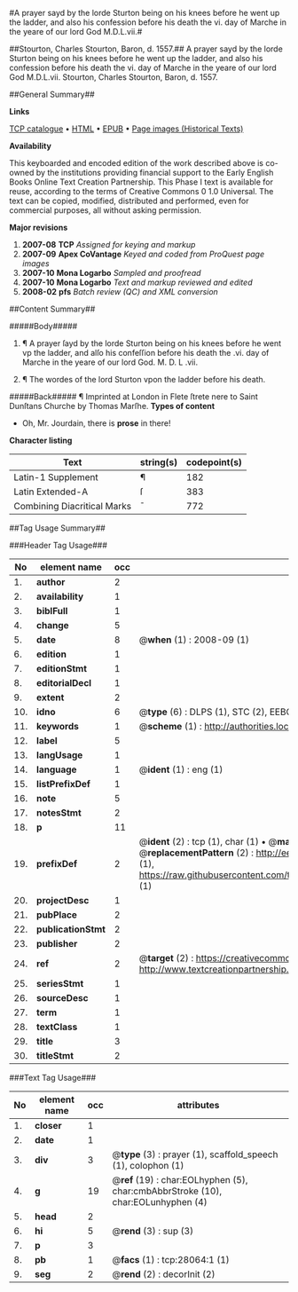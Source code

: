 #A prayer sayd by the lorde Sturton being on his knees before he went up the ladder, and also his confession before his death the vi. day of Marche in the yeare of our lord God M.D.L.vii.#

##Stourton, Charles Stourton, Baron, d. 1557.##
A prayer sayd by the lorde Sturton being on his knees before he went up the ladder, and also his confession before his death the vi. day of Marche in the yeare of our lord God M.D.L.vii.
Stourton, Charles Stourton, Baron, d. 1557.

##General Summary##

**Links**

[TCP catalogue](http://www.ota.ox.ac.uk/tcp/)  • 
[HTML](http://tei.it.ox.ac.uk/tcp/Texts-HTML/free/A13/A13027.html)  • 
[EPUB](http://tei.it.ox.ac.uk/tcp/Texts-EPUB/free/A13/A13027.epub) • 
[Page images (Historical Texts)](https://data.historicaltexts.jisc.ac.uk/view?pubId=eebo-29649505e&pageId=eebo-29649505e-28064-1)

**Availability**

This keyboarded and encoded edition of the
	       work described above is co-owned by the institutions
	       providing financial support to the Early English Books
	       Online Text Creation Partnership. This Phase I text is
	       available for reuse, according to the terms of Creative
	       Commons 0 1.0 Universal. The text can be copied,
	       modified, distributed and performed, even for
	       commercial purposes, all without asking permission.

**Major revisions**

1. __2007-08__ __TCP__ *Assigned for keying and markup*
1. __2007-09__ __Apex CoVantage__ *Keyed and coded from ProQuest page images*
1. __2007-10__ __Mona Logarbo__ *Sampled and proofread*
1. __2007-10__ __Mona Logarbo__ *Text and markup reviewed and edited*
1. __2008-02__ __pfs__ *Batch review (QC) and XML conversion*

##Content Summary##

#####Body#####

1. ¶ A prayer ſayd by the lorde Sturton being on his knees before he went vp the ladder, and alſo his confeſſion before his death the .vi. day of Marche in the yeare of our lord God. M. D. L .vii.

1. ¶ The wordes of the lord Sturton vpon the ladder before his death.

#####Back#####
¶ Imprinted at London in Flete ſtrete nere to Saint Dunſtans Churche by Thomas Marſhe.
**Types of content**

  * Oh, Mr. Jourdain, there is **prose** in there!

**Character listing**


|Text|string(s)|codepoint(s)|
|---|---|---|
|Latin-1 Supplement|¶|182|
|Latin Extended-A|ſ|383|
|Combining             Diacritical Marks|̄|772|

##Tag Usage Summary##

###Header Tag Usage###

|No|element name|occ|attributes|
|---|---|---|---|
|1.|__author__|2||
|2.|__availability__|1||
|3.|__biblFull__|1||
|4.|__change__|5||
|5.|__date__|8| @__when__ (1) : 2008-09 (1)|
|6.|__edition__|1||
|7.|__editionStmt__|1||
|8.|__editorialDecl__|1||
|9.|__extent__|2||
|10.|__idno__|6| @__type__ (6) : DLPS (1), STC (2), EEBO-CITATION (1), OCLC (1), VID (1)|
|11.|__keywords__|1| @__scheme__ (1) : http://authorities.loc.gov/ (1)|
|12.|__label__|5||
|13.|__langUsage__|1||
|14.|__language__|1| @__ident__ (1) : eng (1)|
|15.|__listPrefixDef__|1||
|16.|__note__|5||
|17.|__notesStmt__|2||
|18.|__p__|11||
|19.|__prefixDef__|2| @__ident__ (2) : tcp (1), char (1)  •  @__matchPattern__ (2) : ([0-9\-]+):([0-9IVX]+) (1), (.+) (1)  •  @__replacementPattern__ (2) : http://eebo.chadwyck.com/downloadtiff?vid=$1&page=$2 (1), https://raw.githubusercontent.com/textcreationpartnership/Texts/master/tcpchars.xml#$1 (1)|
|20.|__projectDesc__|1||
|21.|__pubPlace__|2||
|22.|__publicationStmt__|2||
|23.|__publisher__|2||
|24.|__ref__|2| @__target__ (2) : https://creativecommons.org/publicdomain/zero/1.0/ (1), http://www.textcreationpartnership.org/docs/. (1)|
|25.|__seriesStmt__|1||
|26.|__sourceDesc__|1||
|27.|__term__|1||
|28.|__textClass__|1||
|29.|__title__|3||
|30.|__titleStmt__|2||


###Text Tag Usage###

|No|element name|occ|attributes|
|---|---|---|---|
|1.|__closer__|1||
|2.|__date__|1||
|3.|__div__|3| @__type__ (3) : prayer (1), scaffold_speech (1), colophon (1)|
|4.|__g__|19| @__ref__ (19) : char:EOLhyphen (5), char:cmbAbbrStroke (10), char:EOLunhyphen (4)|
|5.|__head__|2||
|6.|__hi__|5| @__rend__ (3) : sup (3)|
|7.|__p__|3||
|8.|__pb__|1| @__facs__ (1) : tcp:28064:1 (1)|
|9.|__seg__|2| @__rend__ (2) : decorInit (2)|
